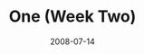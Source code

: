 ---
layout: music 
title: "One (Week Two)"
series: "One"
date: 2008-07-14 
description: "Craig Groeshel shares his thoughts on unity in the church."
audio: "http://s3.amazonaws.com/crossroadsaudiomessages/One2-final.mp3"
audio-duration: "30:03"
src: "http://www.crossroads.net/players/media/mediumHz/one-banner.gif"
---